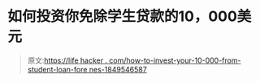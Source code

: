 # 如何投资你免除学生贷款的10，000美元

> 原文:[https://life hacker . com/how-to-invest-your-10-000-from-student-loan-fore nes-1849546587](https://lifehacker.com/how-to-invest-your-10-000-from-student-loan-forgivenes-1849546587)